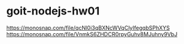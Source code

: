 # goit-nodejs-hw01

https://monosnap.com/file/qcNl0i3qBXNcWVqClyIfegqbSPhXYS
https://monosnap.com/file/VnmkS6ZHDCR0rpyGuhv8MJuhny9VbJ
